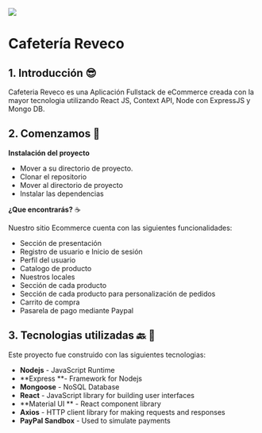 ![](https://imgtr.ee/images/2023/03/31/UZKTQ.gif)

# **Cafetería Reveco**



## 1. Introducción 😎

Cafeteria Reveco es una Aplicación Fullstack de eCommerce creada con la mayor tecnologia utilizando React JS, Context API, Node con ExpressJS y Mongo DB.

## 2. Comenzamos 🏃

**Instalación del proyecto**
- Mover a su directorio de proyecto.
- Clonar el repositorio
- Mover al directorio de proyecto
- Instalar las dependencias

**¿Que encontrarás?** ☕

Nuestro sitio Ecommerce cuenta con las siguientes funcionalidades:
- Sección  de presentación 
- Registro de usuario e Inicio de sesión
- Perfil del usuario
- Catalogo de producto
- Nuestros locales
- Sección de cada producto
- Sección de cada producto para personalización de pedidos
- Carrito de compra
- Pasarela de pago mediante Paypal




## 3. Tecnologias utilizadas 🔙 🦾
Este proyecto fue construido con las siguientes tecnologias:
- **Nodejs** - JavaScript Runtime
- **Express **- Framework for Nodejs
- **Mongoose** - NoSQL Database
- **React** - JavaScript library for building user interfaces
- **Material UI ** - React component library
- **Axios** - HTTP client library for making requests and responses
- **PayPal Sandbox** - Used to simulate payments
